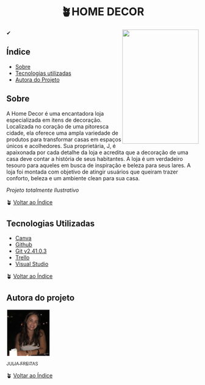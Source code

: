 <h1 align="center">
  🪴HOME DECOR</h1>
  <div align="center">
  <img align="right" width="200" height="300" src="https://github.com/JuFMacedo/DesenvolvimentoWeb/">
</div>

    
   ✔ 
## Índice ##

- [Sobre](#sobre)
- [Tecnologias utilizadas](#tecnologias-utilizadas)
- [Autora do Projeto](#autora-do-projeto)

## Sobre
A Home Decor é uma encantadora loja especializada em itens de decoração. Localizada no coração de uma pitoresca cidade, ela oferece uma ampla variedade de produtos para transformar casas em espaços únicos e acolhedores. Sua proprietária, J, é apaixonada por cada detalhe da loja e acredita que a decoração de uma casa deve contar a história de seus habitantes. A loja é um verdadeiro tesouro para aqueles em busca de inspiração e beleza para seus lares.
A loja foi montada com objetivo de atingir usuários que queiram trazer conforto, beleza e um ambiente clean para sua casa.

*Projeto totalmente Ilustrativo*

🪴 [Voltar ao Índice](#índice)

## Tecnologias Utilizadas

- [Canva](https://www.canva.com/pt_br/)
- [Github](https://github.com/)
- [Git v2.41.0.3](https://git-scm.com/downloads)
- [Trello](https://trello.com/pt-BR)
- [Visual Studio](https://code.visualstudio.com/)

🪴 [Voltar ao Índice](#índice)

## Autora do projeto

[<img loading="lazy" src="https://github.com/Igor-Arauj0/FrontEndGrupo/blob/361e14546490522467f4e1c0e5325da0256500cb/Imagens/imaRead/Julia.png" width=115><br><sub>JULIA FREITAS</sub>](https://github.com/JuFMacedo) 

🪴 [Voltar ao Índice](#índice)
<br><br>
